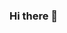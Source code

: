 ### Hi there 👋

<!--
**rikuzyoukurabu/rikuzyoukurabu** is a ✨ _special_ ✨ repository because its `README.md` (this file) appears on your GitHub profile.

Here are some ideas to get you started:

- 🔭 I’m currently working on ...
[![Anurag's GitHub stats](https://github-readme-stats.vercel.app/apirikuzyoukurabu=anuraghazra)](https://github.com/anuraghazra/github-readme-stats)

- 🌱 I’m currently learning ...
- 👯 I’m looking to collaborate on ...
- 🤔 I’m looking for help with ...
- 💬 Ask me about ...
- 📫 How to reach me: ...
- 😄 Pronouns: ...
- ⚡ Fun fact: ...
-->
